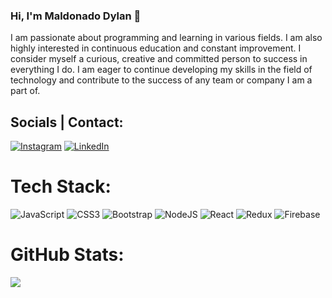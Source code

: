 ### Hi, I'm Maldonado Dylan 👋

I am passionate about programming and learning in various fields. I am also highly interested in continuous education and constant improvement.
I consider myself a curious, creative and committed person to success in everything I do. 
I am eager to continue developing my skills in the field of technology and contribute to the success of any team or company I am a part of.

## Socials | Contact:
[![Instagram](https://img.shields.io/badge/Instagram-%23E4405F.svg?logo=Instagram&logoColor=white)](https://www.instagram.com/ruva_es/)
[![LinkedIn](https://img.shields.io/badge/LinkedIn-%230077B5.svg?logo=linkedin&logoColor=white)](https://www.linkedin.com/in/dylan-maldonado-760113276)

# Tech Stack:
![JavaScript](https://img.shields.io/badge/javascript-%23323330.svg?style=for-the-badge&logo=javascript&logoColor=%23F7DF1E) 
![CSS3](https://img.shields.io/badge/css3-%231572B6.svg?style=for-the-badge&logo=css3&logoColor=white)
![Bootstrap](https://img.shields.io/badge/bootstrap-%23563D7C.svg?style=for-the-badge&logo=bootstrap&logoColor=white) 
![NodeJS](https://img.shields.io/badge/node.js-6DA55F?style=for-the-badge&logo=node.js&logoColor=white) 
![React](https://img.shields.io/badge/react-%2320232a.svg?style=for-the-badge&logo=react&logoColor=%2361DAFB) 
![Redux](https://img.shields.io/badge/redux-%23593d88.svg?style=for-the-badge&logo=redux&logoColor=white) 
![Firebase](https://img.shields.io/badge/firebase-%23039BE5.svg?style=for-the-badge&logo=firebase)

# GitHub Stats:
![](https://github-readme-stats.vercel.app/api?username=Dylan-Maldonado&theme=dark&include_all_commits=false&count_private=false)

